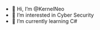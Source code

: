 - 👋 Hi, I’m @KernelNeo
- 👀 I’m interested in Cyber Security
- 🌱 I’m currently learning C#


<!---
KernelNeo/KernelNeo is a ✨ special ✨ repository because its `README.md` (this file) appears on your GitHub profile.
You can click the Preview link to take a look at your changes.
--->
